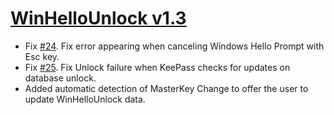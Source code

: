 ﻿# [WinHelloUnlock v1.3](https://github.com/Angelelz/WinHelloUnlock/releases/tag/v1.3)

- Fix [#24](https://github.com/Angelelz/WinHelloUnlock/issues/24). Fix error appearing when canceling Windows Hello Prompt with Esc key.
- Fix [#25](https://github.com/Angelelz/WinHelloUnlock/issues/25). Fix Unlock failure when KeePass checks for updates on database unlock.
- Added automatic detection of MasterKey Change to offer the user to update WinHelloUnlock data.